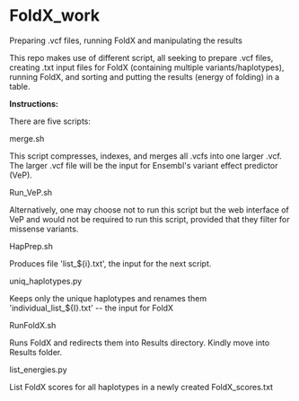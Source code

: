 # FoldX_work
Preparing .vcf files, running FoldX and manipulating the results

This repo makes use of different script, all seeking to prepare .vcf files, creating .txt input files for FoldX (containing multiple variants/haplotypes), running FoldX, and sorting and putting the results (energy of folding) in a table.

******Instructions:******



There are five scripts:


merge.sh

This script compresses, indexes, and merges all .vcfs into one larger .vcf. The larger .vcf file will be the input for Ensembl's variant effect predictor (VeP).

Run_VeP.sh

Alternatively, one may choose not to run this script but the web interface of VeP and would not be required to run this script, provided that they filter for missense variants.

HapPrep.sh

Produces file 'list_${i}.txt', the input for the next script.

uniq_haplotypes.py

Keeps only the unique haplotypes and renames them 'individual_list_${I}.txt' -- the input for FoldX

RunFoldX.sh

Runs FoldX and redirects them into Results directory. Kindly move into Results folder.

list_energies.py

List FoldX scores for all haplotypes in a newly created FoldX_scores.txt
